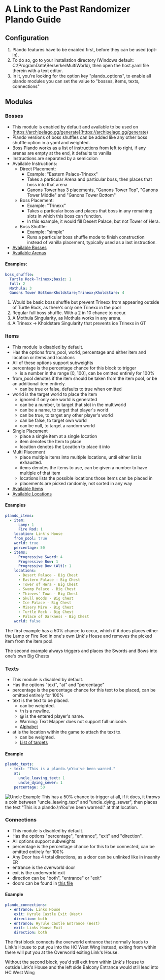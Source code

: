 # A Link to the Past Randomizer Plando Guide

## Configuration
1. Plando features have to be enabled first, before they can be used (opt-in).
2. To do so, go to your installation directory (Windows default: C:\ProgramData\BerserkerMultiWorld), 
   then open the host.yaml file therein with a text editor.
3. In it, you're looking for the option key "plando_options", 
   to enable all plando modules you can set the value to "bosses, items, texts, connections"

## Modules

### Bosses

- This module is enabled by default and available to be used on 
  [https://archipelago.gg/generate](https://archipelago.gg/generate)
- Plando versions of boss shuffles can be added like any other boss shuffle option in a yaml and weighted.
- Boss Plando works as a list of instructions from left to right, if any arenas are empty at the end, 
  it defaults to vanilla
- Instructions are separated by a semicolon
- Available Instructions:
    -  Direct Placement:
        - Example: "Eastern Palace-Trinexx"
        - Takes a particular Arena and particular boss, then places that boss into that arena
        - Ganons Tower has 3 placements, "Ganons Tower Top", "Ganons Tower Middle" and "Ganons Tower Bottom"
    - Boss Placement:
        - Example: "Trinexx"
        - Takes a particular boss and places that boss in any remaining slots in which this boss can function.
        - In this example, it would fill Desert Palace, but not Tower of Hera.
    - Boss Shuffle:
        - Example: "simple"
        - Runs a particular boss shuffle mode to finish construction instead of vanilla placement, typically used as a last instruction.
- [Available Bosses](https://github.com/Berserker66/MultiWorld-Utilities/blob/65fa39df95c90c9b66141aee8b16b7e560d00819/Bosses.py#L135)
- [Available Arenas](https://github.com/Berserker66/MultiWorld-Utilities/blob/65fa39df95c90c9b66141aee8b16b7e560d00819/Bosses.py#L186)

#### Examples:
```yaml
boss_shuffle:
  Turtle Rock-Trinexx;basic: 1
  full: 2
  Mothula: 3
  Ganons Tower Bottom-Kholdstare;Trinexx;Kholdstare: 4
```
1. Would be basic boss shuffle but prevent Trinexx from appearing outside of Turtle Rock, 
   as there's only one Trinexx in the pool
2. Regular full boss shuffle. With a 2 in 10 chance to occur.
3. A Mothula Singularity, as Mothula works in any arena.
4. A Trinexx -> Kholdstare Singularity that prevents ice Trinexx in GT


### Items
- This module is disabled by default.
- Has the options from_pool, world, percentage and either item and location or items and locations
- All of these options support subweights
- percentage is the percentage chance for this block to trigger
    - is a number in the range [0, 100], can be omitted entirely for 100%
- from_pool denotes if the item should be taken from the item pool, or be an additional item entirely.
    - can be true or false, defaults to true when omitted
- world is the target world to place the item
    - ignored if only one world is generated
    - can be a number, to target that slot in the multiworld
    - can be a name, to target that player's world
    - can be true, to target any other player's world
    - can be false, to target own world
    - can be null, to target a random world
- Single Placement
    - place a single item at a single location
    - item denotes the Item to place
    - location denotes the Location to place it into
- Multi Placement
    - place multiple items into multiple locations, until either list is exhausted.
    - items denotes the items to use, can be given a number to have multiple of that item
    - locations lists the possible locations those items can be placed in
    - placements are picked randomly, not sorted in any way
- [Available Items](https://github.com/Berserker66/MultiWorld-Utilities/blob/3b5ba161dea223b96e9b1fc890e03469d9c6eb59/Items.py#L26)
- [Available Locations](https://github.com/Berserker66/MultiWorld-Utilities/blob/3b5ba161dea223b96e9b1fc890e03469d9c6eb59/Regions.py#L418)

#### Examples
```yaml
plando_items:
  - item:
      Lamp: 1
      Fire Rod: 1
    location: Link's House
    from_pool: true
    world: true
    percentage: 50
  - items:
      Progressive Sword: 4
      Progressive Bow: 1
      Progressive Bow (Alt): 1
    locations:
      - Desert Palace - Big Chest
      - Eastern Palace - Big Chest
      - Tower of Hera - Big Chest
      - Swamp Palace - Big Chest
      - Thieves' Town - Big Chest
      - Skull Woods - Big Chest
      - Ice Palace - Big Chest
      - Misery Mire - Big Chest
      - Turtle Rock - Big Chest
      - Palace of Darkness - Big Chest
    world: false
```

The first example has a 50% chance to occur, which if it does places either the Lamp or Fire Rod in one's own 
Link's House and removes the picked item from the item pool.

The second example always triggers and places the Swords and Bows into one's own Big Chests

### Texts
- This module is disabled by default.
- Has the options "text", "at" and "percentage"
- percentage is the percentage chance for this text to be placed, can be omitted entirely for 100%
- text is the text to be placed.
    - can be weighted.
    - \n is a newline. 
    - @ is the entered player's name.
    - Warning: Text Mapper does not support full unicode.
    - [Alphabet](https://github.com/Berserker66/MultiWorld-Utilities/blob/65fa39df95c90c9b66141aee8b16b7e560d00819/Text.py#L756)
- at is the location within the game to attach the text to.
    - can be weighted.
    - [List of targets](https://github.com/Berserker66/MultiWorld-Utilities/blob/65fa39df95c90c9b66141aee8b16b7e560d00819/Text.py#L1498)
   
#### Example
```yaml
plando_texts:
  - text: "This is a plando.\nYou've been warned."
    at:
      uncle_leaving_text: 1
      uncle_dying_sewer: 1
    percentage: 50
```
![Uncle Example](https://cdn.discordapp.com/attachments/731214280439103580/794953870903083058/unknown.png)
This has a 50% chance to trigger at all, if it does, 
it throws a coin between "uncle_leaving_text" and "uncle_dying_sewer", then places the text 
"This is a plando.\nYou've been warned." at that location.

### Connections
- This module is disabled by default.
- Has the options "percentage", "entrance", "exit" and "direction".
- All options support subweights
- percentage is the percentage chance for this to be connected, can be omitted entirely for 100%
- Any Door has 4 total directions, as a door can be unlinked like in insanity ER
- entrance is the overworld door
- exit is the underworld exit
- direction can be "both", "entrance" or "exit"
- doors can be found in [this file](https://github.com/Berserker66/MultiWorld-Utilities/blob/main/EntranceShuffle.py)


#### Example
```yaml
plando_connections:
  - entrance: Links House
    exit: Hyrule Castle Exit (West)
    direction: both
  - entrance: Hyrule Castle Entrance (West)
    exit: Links House Exit
    direction: both
```

The first block connects the overworld entrance that normally leads to Link's House
to put you into the HC West Wing instead, exiting from within there will put you at the Overworld exiting Link's House.

Without the second block, you'd still exit from within Link's House to outside Link's House and the left side 
Balcony Entrance would still lead into HC West Wing